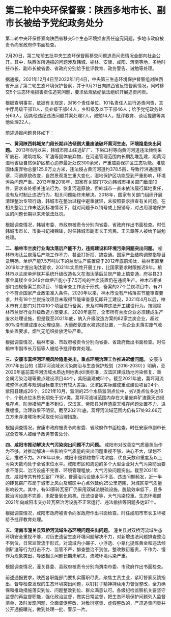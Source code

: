 # 第二轮中央环保督察：陕西多地市长、副市长被给予党纪政务处分

第二轮中央环保督察向陕西省移交5个生态环境损害责任追究问题，多地市政府被责令向省政府作书面检查。

2月20日，第二轮前五批中央生态环保督察移交问题追责问责情况全部向社会公开。其中，陕西省所通报的问题涉及韩城、榆林、安康、咸阳、渭南等地，多地时任市长、副市长被省委、省政府分别给予批评教育、政务警告、诫勉等处理。

据通报，2021年12月4日至2022年1月4日，中央第三生态环境保护督察组对陕西省开展了第二轮生态环境保护督察，并于3月21日向陕西省反馈督察情况，同时移交5个生态环境损害责任追究问题，要求依规依纪依法组织开展追责问责。

根据查明事实，依据有关规定，对16个责任单位、101名责任人进行追责问责，其中厅局级干部11人，县处级干部44人，乡科级及以下干部46人；给予党纪政务处分63人，因其他违纪违法问题并案处理2人，诫勉14人，批评教育、谈话提醒等其他处理22人。

前述通报问题具体如下：

**一、黄河陕西韩城龙门段长期非法倾倒大量废渣破坏黄河生态，环境隐患突出问题。**
2013年8月以来，韩城市阳山庄选矿厂、下峪口村等向黄河河道违法倾倒采矿废石、建筑垃圾、矿渣等固体废弃物，在河道管理范围内长期乱堆乱建，距黄河湿地省级自然保护区核心边界最近处仅300余米，严重威胁保护区生态功能。堆放固体废弃物总量125.9万立方米，违法侵占黄河河道约378.5亩，导致行洪通道阻塞，河道原貌改变，自然景观发生重大变化，湿地保护区功能受到严重影响，环境污染问题严重。2013年至2018年，国家有关部门7次向韩城市相关部门致函10件，要求查处相关违法行为，恢复河道原貌，但韩城市一直未依法履行属地责任，没有及时制止违法行为，相关问题始终未解决。2018年，国家有关部门组织开展清理整治专项行动，韩城市在整治过程中避重就轻，未按照要求排查有关问题，在相关整治工作未达到标准情况下，就对问题予以销号或上报销号，对占用湿地保护区的问题长期以来未依法处罚。

根据调查情况，韩城市委、市政府被责令分别向省委、省政府作出书面检查。时任韩城市市长、市委书记褚锦锋，时任韩城市副市长王凯民、王云章等人被给予诫勉处理。

**二、榆林市兰炭行业淘汰落后产能不力，违规建设和环境污染问题突出问题。**
榆林市淘汰兰炭落后产能工作不力，甚至打折扣、搞变通。国家产业结构调整指导目录明确，单炉产能7.5万吨以下的兰炭生产装置应于2012年底前淘汰，榆林市直至2019年才提出淘汰要求，2021年实质性开展工作，比国家要求时限推迟9年。榆林市以兰炭单炉联并系统升级改造名义在淘汰落后兰炭产能上搞变通，府谷县23家金属镁企业349台单炉产能小于7.5万吨的兰炭装置仍在违规生产。神木市相关部门违规备案兰炭项目、节能审查工作流于形式，备案的27个兰炭项目中，有21个不符合国家产业政策准入条件。2020年以来，神木市没有严格落实节能审查要求，共有18个兰炭技改项目未取得节能审查意见即开工建设，2021年4月以后，神木市有关部门对其中10个项目进行备案，未及时叫停违法开工建设行为。按照榆林市兰炭行业升级改造方案要求，2020年底前，全市所有兰炭企业必须建成生产废水处理设施，但是截至2021年底，纳入升级改造方案的82家兰炭企业，超过80%没有建成废水处理设施，大量酚氨废水被违规处置，一些企业未落实废气收集处置要求，烟气无组织排放污染严重。

根据调查情况，榆林市委、市政府被责令分别向省委、省政府做出书面检查。时任榆林市副市长万恒等人被给予批评教育处理。

**三、安康市蒿坪河环境风险隐患突出，重点环境治理工作推进迟缓问题。**
安康市2017年出台的《蒿坪河流域水污染防治与生态保护规划（2016-2030）》明确，至2020年底前蒿坪河流域水质达到地表水Ⅱ类标准，汉滨区建成场地污染修复、重金属污染治理等重点建设项目44个，紫阳县建成51个。截至2021年底，蒿坪河流域整体水质与规划目标要求仍有较大差距，汉滨区实际建成重点建设项目24个，紫阳县建成26个。2021年10月，监测的25个水质监测点位中，劣V类点位多达16个，个别点位水质长期处于劣V类。蒿坪河流域范围内存在大量废弃矿渣露天违规堆存点，防渗措施严重不到位，汉滨区、紫阳县对弃渣露天堆存问题处置不力、进展缓慢，治理效果不明显。截至2021年底，蒿坪河流域范围内仍有57处92.66万立方米弃渣堆场未采取任何治理措施。

根据调查情况，安康市政府被责令向省委、省政府作书面检查。时任安康市副市长寇全安等人被给予政务警告处分。

**四、咸阳市推动解决大气污染突出问题不力问题。**
咸阳市对改善空气质量担当作为不够，对推动解决一些影响空气质量的突出问题重视不够，决心不大，谋划不足，推进不力。2018年以来，咸阳市细颗粒物平均浓度、优良天数和重度及以上污染天数均处于全省末位水平。咸阳市区和周边的多个大型企业对大气污染防治要求不落实、治污设施不完善、环境管理粗放，大气污染问题突出。截至2021年底，咸阳市共有砖瓦窑厂76家，普遍治污设施水平不高、违法问题频发，近一半的砖瓦窑厂布局于城市上风向及城区中心点外延约25公里范围，对城区空气质量影响较大。其中，有63家砖瓦窑厂仍采用双碱法脱硫设施，脱硫效率低下，且多数治污设施不完善，未配备氧化风机、压滤设备等，大气污染较重。生态环境部2021年向咸阳市交办砖瓦窑治污设施不正常运行、违法偷排等问题多达97个。

根据调查情况，咸阳市政府被责令向省政府作出书面检查。时任咸阳市市长卫华被给予批评教育处理。

**五、渭南市潼关县双桥河流域生态环境问题突出问题。**
潼关县对双桥河流域生态环境安全重视不够，对历史遗留生态环境问题解决不力，对新增违法问题排查整治不到位，日常监管流于形式，对流域内小碾子、小浮选、小氰化提炼黄金和违法倾倒矿渣等行为打击不力、监管不严，排查整治不到位，整改敷衍塞责，不作为、慢作为现象突出，导致相关问题长期未解决，流域环境污染严重。

根据调查情况，潼关县委、县政府被责令分别向渭南市委、市政府作出书面检查。

前述通报要求，陕西各职能部门要扎实履职尽责，聚焦主责主业，紧盯督察反馈指出、督导检查发现的生态环境突出问题，以钉钉子精神持续用力督促整改，全力确保和推动措施落实到位、问题整改到位、群众满意认可。各级纪检监察机关要坚守监督的再监督职能，强化政治监督，做实日常监督，把生态环境保护问题列入监督清单，及时发现问题，全面督促整改，对敷衍塞责、虚假整改的，严肃追责问责并公开通报曝光，做到处理一批、警示一片。

